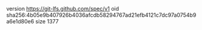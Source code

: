 version https://git-lfs.github.com/spec/v1
oid sha256:4b05e9b407926b4036afcdb58294767ad21efb4121c7dc97a0754b9a6e1d80e6
size 1377
